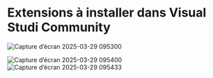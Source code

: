 # Extensions à installer dans Visual Studi Community
![Capture d’écran 2025-03-29 095300](https://github.com/user-attachments/assets/9b3a870c-cfcd-4f64-b5b0-7b89732dedd5)


![Capture d’écran 2025-03-29 095400](https://github.com/user-attachments/assets/19e0e926-e9b8-4d4c-b349-a260e033f407)
![Capture d’écran 2025-03-29 095433](https://github.com/user-attachments/assets/4aaa831e-d045-4cf0-a0c8-ce2e7580066c)
